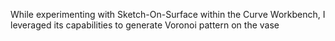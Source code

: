 While experimenting with Sketch-On-Surface within the Curve Workbench, 
I leveraged its capabilities to generate Voronoi pattern on the vase
